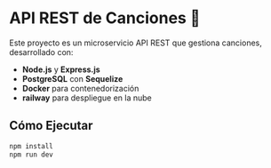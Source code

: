 # API REST de Canciones 🎵
Este proyecto es un microservicio API REST que gestiona canciones, desarrollado con:
- **Node.js** y **Express.js**
- **PostgreSQL** con **Sequelize**
- **Docker** para contenedorización
- **railway** para despliegue en la nube

## **Cómo Ejecutar**
```sh
npm install
npm run dev
